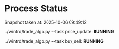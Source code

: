 # Process Status

Snapshot taken at: 2025-10-06 09:49:12

../wintrd/trade_algo.py --task price_update: **RUNNING**

../wintrd/trade_algo.py --task buy_sell: **RUNNING**

